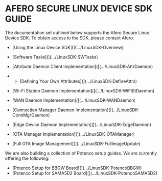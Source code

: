 # AFERO SECURE LINUX DEVICE SDK GUIDE

The documentation set outlined below supports the Afero Secure Linux Device SDK. To obtain access to the SDK, please contact Afero.

- [Using the Linux Device SDK](](.../LinuxSDK-Overview)

- [Software Tasks](](.../LinuxSDK-SWTasks)

- [Attribute Daemon Client Implementation](](.../LinuxSDK-AttrDaemon)

- - [Defining Your Own Attributes](](.../LinuxSDK-DefineAttrs)

- [Wi-Fi Station Daemon Implementation](](.../LinuxSDK-WiFiStDaemon)

- [WAN Daemon Implementation](](.../LinuxSDK-WANDaemon)

- [Connection Manager Daemon Implementation](](.../LinuxSDK-ConnMgrDaemon)

- [Edge Device Daemon Implementation](](.../LinuxSDK-EdgeDaemon)

- [OTA Manager Implementation](](.../LinuxSDK-OTAManager)

- [Full OTA Image Management](](.../LinuxSDK-FullImageUpdate)

We are also building a collection of Potenco setup guides. We are currently offering the following:

- [Potenco Setup for BBGW Board](](.../LinuxSDK-PotencoBBGW)
- [Potenco Setup for SAMA5D2 Board](](.../LinuxSDK-PotencoSAMA5D2)
